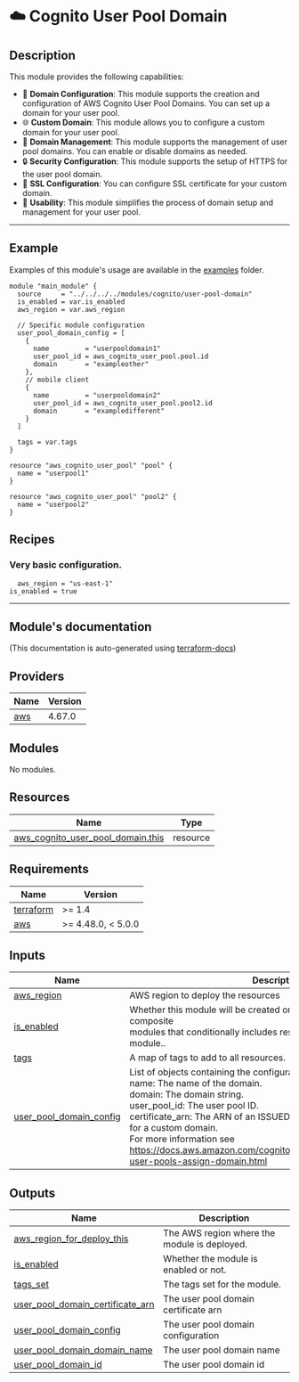 <!-- BEGIN_TF_DOCS -->
# ☁️ Cognito User Pool Domain
## Description

This module provides the following capabilities:
* 🚀 **Domain Configuration**: This module supports the creation and configuration of AWS Cognito User Pool Domains. You can set up a domain for your user pool.
* 🌐 **Custom Domain**: This module allows you to configure a custom domain for your user pool.
* 💼 **Domain Management**: This module supports the management of user pool domains. You can enable or disable domains as needed.
* 🔒 **Security Configuration**: This module supports the setup of HTTPS for the user pool domain.
* 🔑 **SSL Configuration**: You can configure SSL certificate for your custom domain.
* 🌟 **Usability**: This module simplifies the process of domain setup and management for your user pool.

---
## Example
Examples of this module's usage are available in the [examples](./examples) folder.

```hcl
module "main_module" {
  source     = "../../../../modules/cognito/user-pool-domain"
  is_enabled = var.is_enabled
  aws_region = var.aws_region

  // Specific module configuration
  user_pool_domain_config = [
    {
      name         = "userpooldomain1"
      user_pool_id = aws_cognito_user_pool.pool.id
      domain       = "exampleother"
    },
    // mobile client
    {
      name         = "userpooldomain2"
      user_pool_id = aws_cognito_user_pool.pool2.id
      domain       = "exampledifferent"
    }
  ]

  tags = var.tags
}

resource "aws_cognito_user_pool" "pool" {
  name = "userpool1"
}

resource "aws_cognito_user_pool" "pool2" {
  name = "userpool2"
}
```
## Recipes
### Very basic configuration.
```hcl
  aws_region = "us-east-1"
is_enabled = true
```

---

## Module's documentation
(This documentation is auto-generated using [terraform-docs](https://terraform-docs.io))
## Providers

| Name | Version |
|------|---------|
| <a name="provider_aws"></a> [aws](#provider\_aws) | 4.67.0 |

## Modules

No modules.

## Resources

| Name | Type |
|------|------|
| [aws_cognito_user_pool_domain.this](https://registry.terraform.io/providers/hashicorp/aws/latest/docs/resources/cognito_user_pool_domain) | resource |

## Requirements

| Name | Version |
|------|---------|
| <a name="requirement_terraform"></a> [terraform](#requirement\_terraform) | >= 1.4 |
| <a name="requirement_aws"></a> [aws](#requirement\_aws) | >= 4.48.0, < 5.0.0 |

## Inputs

| Name | Description | Type | Default | Required |
|------|-------------|------|---------|:--------:|
| <a name="input_aws_region"></a> [aws\_region](#input\_aws\_region) | AWS region to deploy the resources | `string` | n/a | yes |
| <a name="input_is_enabled"></a> [is\_enabled](#input\_is\_enabled) | Whether this module will be created or not. It is useful, for stack-composite<br>modules that conditionally includes resources provided by this module.. | `bool` | n/a | yes |
| <a name="input_tags"></a> [tags](#input\_tags) | A map of tags to add to all resources. | `map(string)` | `{}` | no |
| <a name="input_user_pool_domain_config"></a> [user\_pool\_domain\_config](#input\_user\_pool\_domain\_config) | List of objects containing the configuration for the user pool domain.<br>  name: The name of the domain.<br>  domain: The domain string.<br>  user\_pool\_id: The user pool ID.<br>  certificate\_arn: The ARN of an ISSUED ACM certificate in us-east-1 for a custom domain.<br>For more information see https://docs.aws.amazon.com/cognito/latest/developerguide/cognito-user-pools-assign-domain.html | <pre>list(object({<br>    name            = string<br>    domain          = string<br>    user_pool_id    = string<br>    certificate_arn = optional(string, null)<br>  }))</pre> | n/a | yes |

## Outputs

| Name | Description |
|------|-------------|
| <a name="output_aws_region_for_deploy_this"></a> [aws\_region\_for\_deploy\_this](#output\_aws\_region\_for\_deploy\_this) | The AWS region where the module is deployed. |
| <a name="output_is_enabled"></a> [is\_enabled](#output\_is\_enabled) | Whether the module is enabled or not. |
| <a name="output_tags_set"></a> [tags\_set](#output\_tags\_set) | The tags set for the module. |
| <a name="output_user_pool_domain_certificate_arn"></a> [user\_pool\_domain\_certificate\_arn](#output\_user\_pool\_domain\_certificate\_arn) | The user pool domain certificate arn |
| <a name="output_user_pool_domain_config"></a> [user\_pool\_domain\_config](#output\_user\_pool\_domain\_config) | The user pool domain configuration |
| <a name="output_user_pool_domain_domain_name"></a> [user\_pool\_domain\_domain\_name](#output\_user\_pool\_domain\_domain\_name) | The user pool domain name |
| <a name="output_user_pool_domain_id"></a> [user\_pool\_domain\_id](#output\_user\_pool\_domain\_id) | The user pool domain id |
<!-- END_TF_DOCS -->
